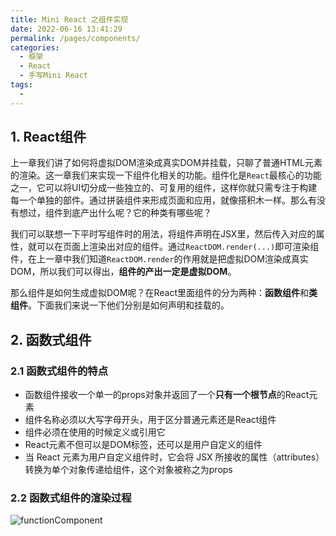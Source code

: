 ```yaml
---
title: Mini React 之组件实现
date: 2022-06-16 13:41:29
permalink: /pages/components/
categories:
  - 框架
  - React
  - 手写Mini React
tags:
  - 
---
```


## 1. React组件

上一章我们讲了如何将虚拟DOM渲染成真实DOM并挂载，只聊了普通HTML元素的渲染。这一章我们来实现一下组件化相关的功能。组件化是`React`最核心的功能之一，它可以将UI切分成一些独立的、可复用的组件，这样你就只需专注于构建每一个单独的部件。通过拼装组件来形成页面和应用，就像搭积木一样。那么有没有想过，组件到底产出什么呢？它的种类有哪些呢？

我们可以联想一下平时写组件时的用法，将组件声明在JSX里，然后传入对应的属性，就可以在页面上渲染出对应的组件。通过`ReactDOM.render(...)`即可渲染组件，在上一章中我们知道`ReactDOM.render`的作用就是把虚拟DOM渲染成真实DOM，所以我们可以得出，**组件的产出一定是虚拟DOM**。

那么组件是如何生成虚拟DOM呢？在React里面组件的分为两种：**函数组件**和**类组件**。下面我们来说一下他们分别是如何声明和挂载的。

## 2. 函数式组件

### 2.1 函数式组件的特点

- 函数组件接收一个单一的props对象并返回了一个**只有一个根节点**的React元素
- 组件名称必须以大写字母开头，用于区分普通元素还是React组件
- 组件必须在使用的时候定义或引用它
- React元素不但可以是DOM标签，还可以是用户自定义的组件
- 当 React 元素为用户自定义组件时，它会将 JSX 所接收的属性（attributes）转换为单个对象传递给组件，这个对象被称之为props

### 2.2 函数式组件的渲染过程

![functionComponent](https://1-1253772569.cos.ap-guangzhou.myqcloud.com/functionComponent.png) 

